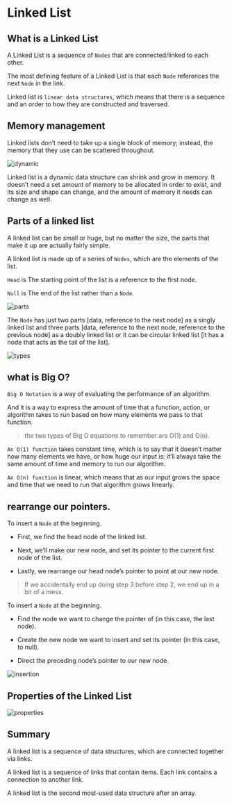 # Linked List

## What is a Linked List

A Linked List is a sequence of `Nodes` that are connected/linked to each other.

The most defining feature of a Linked List is that each `Node` references the next `Node` in the link.

Linked list is `linear data structures`, which means that there is a sequence and an order to how they are constructed and traversed.

## Memory management

Linked lists don’t need to take up a single block of memory; instead, the memory that they use can be scattered throughout.

![dynamic](./1.png)

Linked list is a dynamic data structure can shrink and grow in memory. It doesn’t need a set amount of memory to be allocated in order to exist, and its size and shape can change, and the amount of memory it needs can change as well.

## Parts of a linked list

A linked list can be small or huge, but no matter the size, the parts that make it up are actually fairly simple.

A linked list is made up of a series of `Nodes`, which are the elements of the list.

`Head` is The starting point of the list is a reference to the first node.

`Null` is The end of the list rather than a `Node`.

![parts](./2.png)

The `Node` has just two parts [data, reference to the next node] as a singly linked list and three parts [data, reference to the next node, reference to the previous node] as a doubly linked list or it can be circular linked list [it has a node that acts as the tail of the list].

![types](./3.png)

## what is Big O?

`Big O Notation` is a way of evaluating the performance of an algorithm.

And it is a way to express the amount of time that a function, action, or algorithm takes to run based on how many elements we pass to that function.

> the two types of Big O equations to remember are O(1) and O(n).

`An O(1) function` takes constant time, which is to say that it doesn’t matter how many elements we have, or how huge our input is: it’ll always take the same amount of time and memory to run our algorithm.

`An O(n) function` is linear, which means that as our input grows the space and time that we need to run that algorithm grows linearly.

## rearrange our pointers.

To insert a `Node` at the beginning.

- First, we find the head node of the linked list.

- Next, we’ll make our new node, and set its pointer to the current first node of the list.

- Lastly, we rearrange our head node’s pointer to point at our new node.

> If we accidentally end up doing step 3 before step 2, we end up in a bit of a mess.

To insert a `Node` at the beginning.

- Find the node we want to change the pointer of (in this case, the last node).

- Create the new node we want to insert and set its pointer (in this case, to null).

- Direct the preceding node’s pointer to our new node.

![insertion](./4.png)

## Properties of the Linked List

![properties](./5.png)

## Summary

A linked list is a sequence of data structures, which are connected together via links.

A linked list is a sequence of links that contain items. Each link contains a connection to another link.

A linked list is the second most-used data structure after an array.
